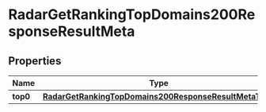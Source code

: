 

# RadarGetRankingTopDomains200ResponseResultMeta


## Properties

| Name | Type | Description | Notes |
|------------ | ------------- | ------------- | -------------|
|**top0** | [**RadarGetRankingTopDomains200ResponseResultMetaTop0**](RadarGetRankingTopDomains200ResponseResultMetaTop0.md) |  |  |



